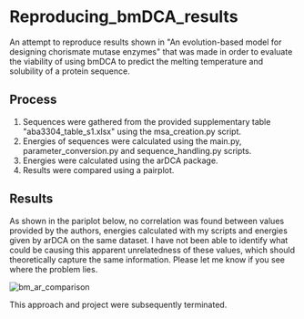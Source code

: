 # Reproducing_bmDCA_results
 An attempt to reproduce results shown in "An evolution-based model for designing chorismate mutase enzymes" that was made in order to evaluate the viability of using bmDCA to predict the melting temperature and solubility of a protein sequence. 

## Process

1. Sequences were gathered from the provided supplementary table "aba3304_table_s1.xlsx" using the msa_creation.py script.
2. Energies of sequences were calculated using the main.py, parameter_conversion.py and sequence_handling.py scripts. 
3. Energies were calculated using the arDCA package.
4. Results were compared using a pairplot.

## Results

As shown in the pariplot below, no correlation was found between values provided by the authors, energies calculated with my scripts and energies given by arDCA on the same dataset. I have not been able to identify what could be causing this apparent unrelatedness of these values, which should theoretically capture the same information. Please let me know if you see where the problem lies. 

![bm_ar_comparison](https://user-images.githubusercontent.com/77053094/222952409-740db092-418e-44a7-8d2d-fd62a2473eb3.png)

This approach and project were subsequently terminated. 
